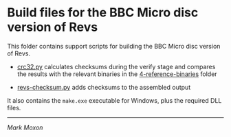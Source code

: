 # Build files for the BBC Micro disc version of Revs

This folder contains support scripts for building the BBC Micro disc version of Revs.

* [crc32.py](crc32.py) calculates checksums during the verify stage and compares the results with the relevant binaries in the [4-reference-binaries](../4-reference-binaries) folder

* [revs-checksum.py](revs-checksum.py) adds checksums to the assembled output

It also contains the `make.exe` executable for Windows, plus the required DLL files.

---

_Mark Moxon_